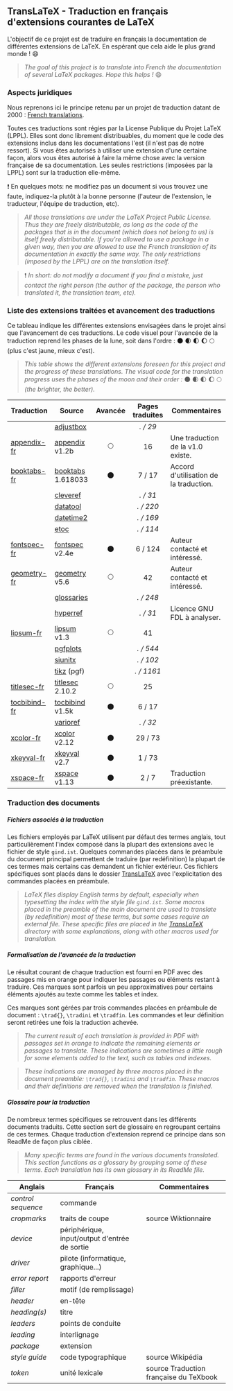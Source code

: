 ## TransLaTeX - Traduction en français d'extensions courantes de LaTeX

L'objectif de ce projet est de traduire en français la documentation de différentes extensions de LaTeX. En espérant que cela aide le plus grand monde ! :smile:

> *The goal of this project is to translate into French the documentation of several LaTeX packages. Hope this helps !* :smile:


### Aspects juridiques

Nous reprenons ici le principe retenu par un projet de traduction datant de 2000 : [French translations].

Toutes ces traductions sont régies par la License Publique du Projet LaTeX (LPPL). Elles sont donc librement distribuables, du moment que le code des extensions inclus dans les documentations l'est (il n'est pas de notre ressort). Si vous êtes autorisés à utiliser une extension d'une certaine façon, alors vous êtes autorisé à faire la même chose avec la version française de sa documentation. Les seules restrictions (imposées par la LPPL) sont sur la traduction elle-même.

:heavy_exclamation_mark: En quelques mots: ne modifiez pas un document si vous trouvez une faute, indiquez-la plutôt à la bonne personne (l'auteur de l'extension, le traducteur, l'équipe de traduction, etc).

> *All those translations are under the LaTeX Project Public License. Thus they are freely distributable, as long as the code of the packages that is in the document (which does not belong to us) is itself freely distributable. If you're allowed to use a package in a given way, then you are allowed to use the French translation of its documentation in exactly the same way. The only restrictions (imposed by the LPPL) are on the translation itself.*

> :heavy_exclamation_mark: *In short: do not modify a document if you find a mistake, just contact the right person (the author of the package, the person who translated it, the translation team, etc).*


### Liste des extensions traitées et avancement des traductions

Ce tableau indique les différentes extensions envisagées dans le projet ainsi que l'avancement de ces traductions. Le code visuel pour l'avancée de la traduction reprend les phases de la lune, soit dans l'ordre : :new_moon: :waxing_crescent_moon: :first_quarter_moon: :waxing_gibbous_moon: :full_moon: (plus c'est jaune, mieux c'est).

> *This table shows the different extensions foreseen for this project and the progress of these translations. The visual code for the translation progress uses the phases of the moon and their order :* :new_moon: :waxing_crescent_moon: :first_quarter_moon: :waxing_gibbous_moon: :full_moon: *(the brighter, the better).*

Traduction      | Source              | Avancée                | Pages traduites | Commentaires 
--------------- | ------------------- | :--------------------: | :-------------: | ------------------------------------
                | [adjustbox]         |                        | *. / 29*        |
[appendix-fr]   | [appendix] v1.2b    | :full_moon:            | 16              | Une traduction de la v1.0 existe.
[booktabs-fr]   | [booktabs] 1.618033 | :new_moon:             | 7 / 17          | Accord d'utilisation de la traduction.
                | [cleveref]          |                        | *. / 31*        |
                | [datatool]          |                        | *. / 220*       |
                | [datetime2]         |                        | *. / 169*       |
                | [etoc]              |                        | *. / 114*       |
[fontspec-fr]   | [fontspec] v2.4e    | :new_moon:             | 6 / 124         | Auteur contacté et intéressé.
[geometry-fr]   | [geometry] v5.6     | :full_moon:            | 42              | Auteur contacté et intéressé.
                | [glossaries]        |                        | *. / 248*       |
                | [hyperref]          |                        | *. / 31*        | Licence GNU FDL à analyser.
[lipsum-fr]     | [lipsum] v1.3       | :full_moon:            | 41              |
                | [pgfplots]          |                        | *. / 544*       |
                | [siunitx]           |                        | *. / 102*       |
                | [tikz] (pgf)        |                        | *. / 1161*      |
[titlesec-fr]   | [titlesec] 2.10.2   | :full_moon:            | 25              | 
[tocbibind-fr]  | [tocbibind] v1.5k   | :new_moon:             | 6 / 17          | 
                | [varioref]          |                        | *. / 32*        |
[xcolor-fr]     | [xcolor] v2.12      | :new_moon:             | 29 / 73         | 
[xkeyval-fr]    | [xkeyval] v2.7      | :new_moon:             | 1 / 73          |
[xspace-fr]     | [xspace] v1.13      | :new_moon:             | 2 / 7           | Traduction préexistante.

### Traduction des documents 

##### Fichiers associés à la traduction

Les fichiers employés par LaTeX utilisent par défaut des termes anglais, tout particulièrement l'index composé dans la plupart des extensions avec le fichier de style `gind.ist`. Quelques commandes placées dans le préambule du document principal permettent de traduire (par redéfinition) la plupart de ces termes mais certains cas demandent un fichier extérieur. Ces fichiers spécifiques sont placés dans le dossier [TransLaTeX] avec l'explicitation des commandes placées en préambule.

> *LaTeX files display English terms by default, especially when typesetting the index with the style file `gind.ist`. Some macros placed in the preamble of the main document are used to translate (by redefinition) most of these terms, but some cases require an external file. These specific files are placed in the [TransLaTeX] directory with some explanations, along with other macros used for translation.*


##### Formalisation de l'avancée de la traduction

Le résultat courant de chaque traduction est fourni en PDF avec des passages mis en orange pour indiquer les passages ou éléments restant à traduire. Ces marques sont parfois un peu approximatives pour certains éléments ajoutés au texte comme les tables et index.

Ces marques sont gérées par trois commandes placées en préambule de document : `\trad{}`, `\tradini` et `\tradfin`. Les commandes et leur définition seront retirées une fois la traduction achevée.

> *The current result of each translation is provided in PDF with passages set in orange to indicate the remaining elements or passages to translate. These indications are sometimes a little rough for some elements added to the text, such as tables and indexes.*

> *These indications are managed by three macros placed in the document preamble: `\trad{}`, `\tradini` and `\tradfin`. These macros and their definitions are removed when the translation is finished.*


##### Glossaire pour la traduction

De nombreux termes spécifiques se retrouvent dans les différents documents traduits. Cette section sert de glossaire en regroupant certains de ces termes. Chaque traduction d'extension reprend ce principe dans son ReadMe de façon plus ciblée.

> *Many specific terms are found in the various documents translated. This section functions as a glossary by grouping some of these terms. Each translation has its own glossary in its ReadMe file.*

Anglais                | Français                                       | Commentaires 
---------------------- | ---------------------------------------------- | -------------------------------
*control sequence*     | commande                                       |   
*cropmarks*            | traits de coupe                                | source Wiktionnaire
*device*               | périphérique, input/output d'entrée de sortie  |
*driver*               | pilote (informatique, graphique...)            |
*error report*         | rapports d'erreur                              |
*filler*               | motif (de remplissage)                         |
*header*               | en-tête                                        |
*heading(s)*           | titre                                          |
*leaders*              | points de conduite                             |
*leading*              | interlignage                                   |
*package*              | extension                                      |
*style guide*          | code typographique                             | source Wikipédia
*token*                | unité lexicale                                 | source Traduction française du TeXbook


[//]: # (Sur le Markdown : https://guides.github.com/features/mastering-markdown/)


[French translations]: <https://www.ctan.org/pkg/french-translations>
[adjustbox]: <https://www.ctan.org/pkg/adjustbox>
[appendix]: <https://www.ctan.org/pkg/appendix>
[appendix-fr]: <https://github.com/LeSpib/TransLaTeX/tree/master/appendix>
[booktabs]: <https://www.ctan.org/pkg/booktabs>
[booktabs-fr]: <https://github.com/LeSpib/TransLaTeX/tree/master/booktabs>
[cleveref]: <https://www.ctan.org/pkg/cleveref>
[datatool]: <https://www.ctan.org/pkg/datatool>
[datetime2]: <https://www.ctan.org/pkg/datetime2>
[etoc]: <https://www.ctan.org/pkg/etoc>
[fontspec]: <https://www.ctan.org/pkg/fontspec>
[fontspec-fr]: <https://github.com/LeSpib/TransLaTeX/tree/master/fontspec>
[geometry]: <https://www.ctan.org/pkg/geometry>
[geometry-fr]: <https://github.com/LeSpib/TransLaTeX/tree/master/geometry>
[glossaries]: <https://www.ctan.org/pkg/glossaries>
[hyperref]: <https://www.ctan.org/pkg/hyperref>
[lipsum]: <https://www.ctan.org/pkg/lipsum>
[lipsum-fr]: <https://github.com/LeSpib/TransLaTeX/tree/master/lipsum>
[pgfplots]: <https://www.ctan.org/pkg/pgfplots>
[siunitx]: <https://www.ctan.org/pkg/siunitx>
[titlesec]: <https://www.ctan.org/pkg/titlesec>
[titlesec-fr]: <https://github.com/LeSpib/TransLaTeX/tree/master/titlesec>
[tocbibind]: <https://www.ctan.org/pkg/tocbibind>
[tocbibind-fr]: <https://github.com/LeSpib/TransLaTeX/tree/master/tocbibind>
[tikz]: <https://www.ctan.org/pkg/pgf>
[varioref]: <https://www.ctan.org/pkg/varioref>
[xcolor]: <https://www.ctan.org/pkg/xcolor>
[xcolor-fr]: <https://github.com/LeSpib/TransLaTeX/tree/master/xcolor>
[xkeyval]: <https://www.ctan.org/pkg/xkeyval>
[xkeyval-fr]: <https://github.com/LeSpib/TransLaTeX/tree/master/xkeyval>
[xspace]: <https://www.ctan.org/pkg/xspace>
[xspace-fr]: <https://github.com/LeSpib/TransLaTeX/tree/master/xspace>
[TransLaTeX]: <https://github.com/LeSpib/TransLaTeX/tree/master/TransLaTeX>
